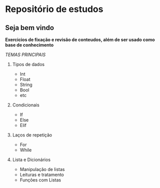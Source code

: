 # Repositório de estudos

## Seja bem vindo

**Exercicios de fixação e revisão de conteudos, além de ser usado como base de conhecimento**



*TEMAS PRINCIPAIS*
1) Tipos de dados
    - Int
    - Float
    - String
    - Bool
    - etc

2) Condicionais
    - If
    - Else
    - Elif

3) Laços de repetição
    - For
    - While

4) Lista e Dicionários
    - Manipulação de listas
    - Leituras e tratamento
    - Funções com Listas
